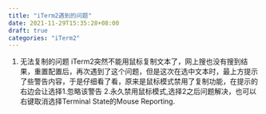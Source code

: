 ```yaml
---
title: "iTerm2遇到的问题"
date: 2021-11-29T15:35:28+08:00
draft: true
categories: "iTerm2"
---
```


1. 无法复制的问题
	iTerm2突然不能用鼠标复制文本了，网上搜也没有搜到结果，重置配置后，再次遇到了这个问题，但是这次在选中文本时，最上方提示了些警告内容，于是仔细看了看，原来是鼠标模式禁用了复制功能，在提示的右边会让选择1.忽略该警告 2.永久禁用鼠标模式,选择2之后问题解决，也可以右键取消选择Terminal State的Mouse Reporting.
